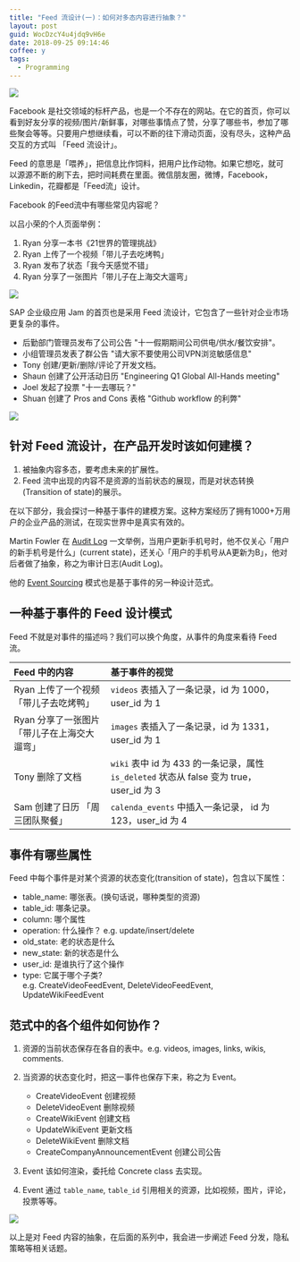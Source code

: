```yaml
---
title: "Feed 流设计(一)：如何对多态内容进行抽象？"
layout: post
guid: WocDzcY4u4jdq9vH6e
date: 2018-09-25 09:14:46
coffee: y
tags:
  - Programming
---
```


![](/media/files/2018/2018-09-25_15-13-00-screenshot.gif)


Facebook 是社交领域的标杆产品，也是一个不存在的网站。在它的首页，你可以看到好友分享的视频/图片/新鲜事，对哪些事情点了赞，分享了哪些书，参加了哪些聚会等等。只要用户想继续看，可以不断的往下滑动页面，没有尽头，这种产品交互的方式叫 「Feed 流设计」。

Feed 的意思是「喂养」，把信息比作饲料，把用户比作动物。如果它想吃，就可以源源不断的刷下去，把时间耗费在里面。微信朋友圈，微博，Facebook，Linkedin，花瓣都是「Feed流」设计。

Facebook 的Feed流中有哪些常见内容呢？

以吕小荣的个人页面举例：

1. Ryan 分享一本书《21世界的管理挑战》
2. Ryan 上传了一个视频「带儿子去吃烤鸭」
3. Ryan 发布了状态「我今天感觉不错」
4. Ryan 分享了一张图片「带儿子在上海交大遛弯」

![](/media/files/2018/2018-08-28-demo.jpg)


SAP 企业级应用 Jam 的首页也是采用 Feed 流设计，它包含了一些针对企业市场更复杂的事件。

- 后勤部门管理员发布了公司公告 "十一假期期间公司供电/供水/餐饮安排"。
- 小组管理员发表了群公告 "请大家不要使用公司VPN浏览敏感信息"
- Tony 创建/更新/删除/评论了开发文档。
- Shaun 创建了公开活动日历 "Engineering Q1 Global All-Hands meeting"
- Joel 发起了投票 "十一去哪玩？"
- Shuan 创建了 Pros and Cons 表格 "Github workflow 的利弊"

![](/media/files/2018/2018-09-26_08-05-28-jam.jpg)


## 针对 Feed 流设计，在产品开发时该如何建模？

1. 被抽象内容多态，要考虑未来的扩展性。
2. Feed 流中出现的内容不是资源的当前状态的展现，而是对状态转换(Transition of state)的展示。

在以下部分，我会探讨一种基于事件的建模方案。这种方案经历了拥有1000+万用户的企业产品的测试，在现实世界中是真实有效的。

Martin Fowler 在 [Audit Log](https://martinfowler.com/eaaDev/AuditLog.html) 一文举例，当用户更新手机号时，他不仅关心「用户的新手机号是什么」(current state)，还关心「用户的手机号从A更新为B」，他对后者做了抽象，称之为审计日志(Audit Log)。

他的 [Event Sourcing](https://martinfowler.com/eaaDev/EventSourcing.html) 模式也是基于事件的另一种设计范式。

## 一种基于事件的 Feed 设计模式

Feed 不就是对事件的描述吗？我们可以换个角度，从事件的角度来看待 Feed 流。

| Feed 中的内容 | 基于事件的视觉 |
|:--|:--|
| Ryan 上传了一个视频「带儿子去吃烤鸭」 | `videos` 表插入了一条记录，id 为 1000， user_id 为 1 |
| Ryan 分享了一张图片「带儿子在上海交大遛弯」 | `images` 表插入了一条记录，id 为 1331，user_id 为 1  |
| Tony 删除了文档 | `wiki` 表中 id 为 433 的一条记录，属性 `is_deleted` 状态从 false 变为 true，user_id 为 3  |
| Sam 创建了日历 「周三团队聚餐」 | `calenda_events` 中插入一条记录， id 为 123，user_id 为 4  |

## 事件有哪些属性

Feed 中每个事件是对某个资源的状态变化(transition of state)，包含以下属性：

- table_name: 哪张表。(换句话说，哪种类型的资源)
- table_id: 哪条记录。
- column: 哪个属性
- operation: 什么操作？ e.g. update/insert/delete 
- old_state: 老的状态是什么
- new_state: 新的状态是什么
- user_id: 是谁执行了这个操作
- type: 它属于哪个子类?  
    e.g. CreateVideoFeedEvent, DeleteVideoFeedEvent, UpdateWikiFeedEvent

## 范式中的各个组件如何协作？

1. 资源的当前状态保存在各自的表中。e.g. videos, images, links, wikis, comments.

2. 当资源的状态变化时，把这一事件也保存下来，称之为 Event。
    - CreateVideoEvent 创建视频
    - DeleteVideoEvent 删除视频
    - CreateWikiEvent  创建文档
    - UpdateWikiEvent  更新文档
    - DeleteWikiEvent  删除文档
    - CreateCompanyAnnouncementEvent 创建公司公告

3. Event 该如何渲染，委托给 Concrete class 去实现。

4. Event 通过 `table_name`, `table_id` 引用相关的资源，比如视频，图片，评论，投票等等。


![](/media/files/2018/2018-09-25-feed.png)

以上是对 Feed 内容的抽象，在后面的系列中，我会进一步阐述 Feed 分发，隐私策略等相关话题。


